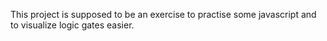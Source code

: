 This project is supposed to be an exercise to practise some javascript and to visualize logic gates easier.